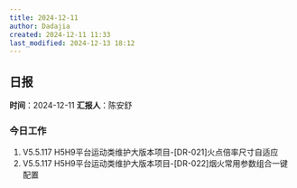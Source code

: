 ```yaml
---
title: 2024-12-11
author: Dadajia
created: 2024-12-11 11:33
last_modified: 2024-12-13 18:12
---
```

## 日报
**时间**：2024-12-11 **汇报人**：陈安舒
### 今日工作
1. V5.5.117 H5H9平台运动类维护大版本项目-\[DR-021]火点倍率尺寸自适应
2. V5.5.117 H5H9平台运动类维护大版本项目-\[DR-022]烟火常用参数组合一键配置
